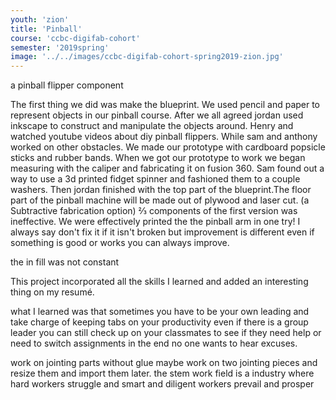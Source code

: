 ```yaml
---
youth: 'zion'
title: 'Pinball'
course: 'ccbc-digifab-cohort'
semester: '2019spring'
image: '../../images/ccbc-digifab-cohort-spring2019-zion.jpg'
---
```


a pinball flipper component

The first thing we did was make the blueprint. We used pencil and paper to represent objects in our pinball course. After we all agreed jordan used inkscape to construct and manipulate the objects around. Henry and watched youtube videos about diy pinball flippers. While sam and anthony worked on other obstacles. We made our prototype with cardboard popsicle sticks and rubber bands. When we got our prototype to work we began measuring with the caliper and fabricating it on fusion 360. Sam found out a way to use a 3d printed fidget spinner and fashioned them to a couple washers. Then jordan finished with the top part of the blueprint.The floor part of the pinball machine will be made out of plywood and laser cut. (a Subtractive fabrication option) ⅔ components of the first version was ineffective. We were effectively printed the the pinball arm in one try! I always say don't fix it if it isn't broken but improvement is different even if something is good or works you can always improve.   

the in fill was not constant 

This project incorporated all the skills I learned and added an interesting thing on my resumé.  

what I learned was that sometimes you have to be your own leading and take charge of keeping tabs on your productivity even if there is a group leader you can still check up on your classmates to see if they need help or need to switch assignments in the end no one wants to hear excuses.

work on jointing parts without glue maybe work on two jointing pieces and resize them and import them later. the stem work field is a industry where hard workers struggle and smart and diligent workers prevail and prosper  